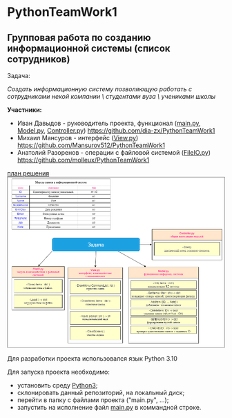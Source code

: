 # PythonTeamWork1

## Групповая работа по созданию информационной системы (список сотрудников)

Задача:

_Создать информационную систему позволяющую работать с сотрудниками некой компании \ студентами вуза \ учениками школы_

__Участники:__

- Иван Давыдов - руководитель проекта, функционал ([main.py](main.py), [Model.py](Model.py), [Controller.py](Controller.py))
<https://github.com/dia-zx/PythonTeamWork1>
- Михаил Мансуров - интерфейс ([View.py](View.py))
<https://github.com/Mansurov512/PythonTeamWork1>
- Анатолий Разоренов - операции с файловой системой ([FileIO.py](FileIO.py))
<https://github.com/molleux/PythonTeamWork1>

[план решения](Plan.png)
![alt](Plan.png)

Для разработки проекта использовался язык Python 3.10

Для запуска проекта необходимо:
- установить среду [Python3](https://www.python.org/downloads/);
- склонировать данный репозиторий, на локальный диск;
- перейти в папку с файлами проекта ("main.py", ...);
- запустить на исполнение файл [main.py](main.py) в коммандной строке.